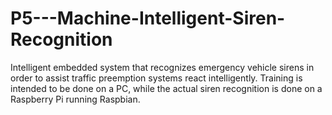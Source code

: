 # P5---Machine-Intelligent-Siren-Recognition
Intelligent embedded system that recognizes emergency vehicle sirens in order to assist traffic preemption systems react intelligently. Training is intended to be done on a PC, while the actual siren recognition is done on a Raspberry Pi running Raspbian.
